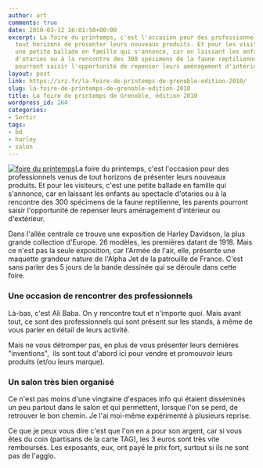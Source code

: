 ```yaml
---
author: art
comments: true
date: 2010-03-12 16:01:50+00:00
excerpt: La foire du printemps, c'est l'occasion pour des professionnels venus de
  tout horizons de présenter leurs nouveaux produits. Et pour les visiteurs, c'est
  une petite ballade en famille qui s'annonce, car en laissant les enfants au spectacle
  d'otaries ou à la rencontre des 300 spécimens de la faune reptilienne, les parents
  pourront saisir l'opportunité de repenser leurs aménagement d'intérieur ou d'extérieur.
layout: post
link: https://irz.fr/la-foire-de-printemps-de-grenoble-edition-2010/
slug: la-foire-de-printemps-de-grenoble-edition-2010
title: La foire de printemps de Grenoble, édition 2010
wordpress_id: 264
categories:
- Sortir
tags:
- bd
- harley
- salon
---
```


[![foire du printemps](https://static.irz.fr/2010/03/foire-du-printemps-300x225.jpg)](http://www.flickr.com/photos/arthurlacoste/4415859218/sizes/o/)La foire du printemps, c'est l'occasion pour des professionnels venus de tout horizons de présenter leurs nouveaux produits. Et pour les visiteurs, c'est une petite ballade en famille qui s'annonce, car en laissant les enfants au spectacle d'otaries ou à la rencontre des 300 spécimens de la faune reptilienne, les parents pourront saisir l'opportunité de repenser leurs aménagement d'intérieur ou d'extérieur.

Dans l'allée centrale ce trouve une exposition de Harley Davidson, la plus grande collection d'Europe. 26 modèles, les premières datant de 1918. Mais ce n'est pas la seule exposition, car l'Armée de l'air, elle, présente une maquette grandeur nature de l'Alpha Jet de la patrouille de France. C'est sans parler des 5 jours de la bande dessinée qui se déroule dans cette foire.


### Une occasion de rencontrer des professionnels


Là-bas, c'est Ali Baba. On y rencontre tout et n'importe quoi. Mais avant tout, ce sont des professionnels qui sont présent sur les stands, à même de vous parler en détail de leurs activité.

Mais ne vous détromper pas, en plus de vous présenter leurs dernières "inventions",  ils sont tout d'abord ici pour vendre et promouvoir leurs produits (et/ou leurs marque).


### Un salon très bien organisé


Ce n'est pas moins d'une vingtaine d'espaces info qui étaient disséminés un peu partout dans le salon et qui permettent, lorsque l'on se perd, de retrouver le bon chemin. Je l'ai moi-même expérimenté à plusieurs reprise.

Ce que je peux vous dire c'est que l'on en a pour son argent, car si vous êtes du coin (partisans de la carte TAG), les 3 euros sont très vite remboursés. Les exposants, eux, ont payé le prix fort, surtout si ils ne sont pas de l'agglo.
